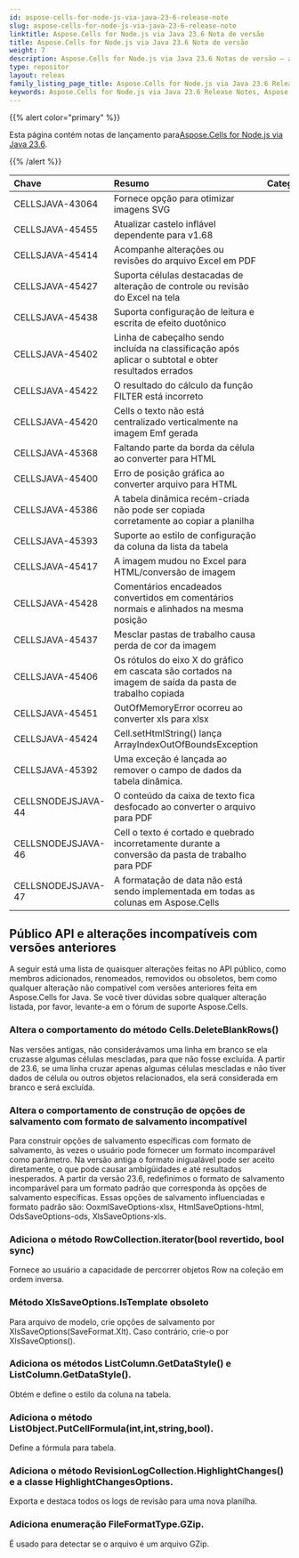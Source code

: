 ```yaml
---
id: aspose-cells-for-node-js-via-java-23-6-release-note
slug: aspose-cells-for-node-js-via-java-23-6-release-note
linktitle: Aspose.Cells for Node.js via Java 23.6 Nota de versão
title: Aspose.Cells for Node.js via Java 23.6 Nota de versão
weight: 7
description: Aspose.Cells for Node.js via Java 23.6 Notas de versão – as últimas melhorias, novos recursos e correções
type: repositor
layout: releas
family_listing_page_title: Aspose.Cells for Node.js via Java 23.6 Release Note
keywords: Aspose.Cells for Node.js via Java 23.6 Release Notes, Aspose.Cells for Node.js via Java 23.6 updates and fixe
---
```

{{% alert color="primary" %}}

 Esta página contém notas de lançamento para[Aspose.Cells for Node.js via Java 23.6](https://releases.aspose.com/cells/nodejs/new-releases/aspose.cells-for-node.js-via-java-23.6/).

{{% /alert %}}

|**Chave**|**Resumo**|**Categoria**|
| :- | :- | :- |
|CELLSJAVA-43064| Fornece opção para otimizar imagens SVG|
|CELLSJAVA-45455|Atualizar castelo inflável dependente para v1.68|
|CELLSJAVA-45414|Acompanhe alterações ou revisões do arquivo Excel em PDF|
|CELLSJAVA-45427|Suporta células destacadas de alteração de controle ou revisão do Excel na tela|
|CELLSJAVA-45438|Suporta configuração de leitura e escrita de efeito duotônico|
|CELLSJAVA-45402|Linha de cabeçalho sendo incluída na classificação após aplicar o subtotal e obter resultados errados|
|CELLSJAVA-45422|O resultado do cálculo da função FILTER está incorreto|
|CELLSJAVA-45420|Cells o texto não está centralizado verticalmente na imagem Emf gerada|
|CELLSJAVA-45368|Faltando parte da borda da célula ao converter para HTML|
|CELLSJAVA-45400|Erro de posição gráfica ao converter arquivo para HTML|
|CELLSJAVA-45386|A tabela dinâmica recém-criada não pode ser copiada corretamente ao copiar a planilha|
|CELLSJAVA-45393|Suporte ao estilo de configuração da coluna da lista da tabela|
|CELLSJAVA-45417|A imagem mudou no Excel para HTML/conversão de imagem|
|CELLSJAVA-45428|Comentários encadeados convertidos em comentários normais e alinhados na mesma posição|
|CELLSJAVA-45437|Mesclar pastas de trabalho causa perda de cor da imagem|
|CELLSJAVA-45406|Os rótulos do eixo X do gráfico em cascata são cortados na imagem de saída da pasta de trabalho copiada|
|CELLSJAVA-45451|OutOfMemoryError ocorreu ao converter xls para xlsx|
|CELLSJAVA-45424|Cell.setHtmlString() lança ArrayIndexOutOfBoundsException|
|CELLSJAVA-45392|Uma exceção é lançada ao remover o campo de dados da tabela dinâmica.|
|CELLSNODEJSJAVA-44|O conteúdo da caixa de texto fica desfocado ao converter o arquivo para PDF|
|CELLSNODEJSJAVA-46|Cell o texto é cortado e quebrado incorretamente durante a conversão da pasta de trabalho para PDF|
|CELLSNODEJSJAVA-47|A formatação de data não está sendo implementada em todas as colunas em Aspose.Cells|

##  **Público API e alterações incompatíveis com versões anteriores**

A seguir está uma lista de quaisquer alterações feitas no API público, como membros adicionados, renomeados, removidos ou obsoletos, bem como qualquer alteração não compatível com versões anteriores feita em Aspose.Cells for Java. Se você tiver dúvidas sobre qualquer alteração listada, por favor, levante-a em o fórum de suporte Aspose.Cells.

###  **Altera o comportamento do método Cells.DeleteBlankRows()**

Nas versões antigas, não considerávamos uma linha em branco se ela cruzasse algumas células mescladas, para que não fosse excluída. A partir de 23.6, se uma linha cruzar apenas algumas células mescladas e não tiver dados de célula ou outros objetos relacionados, ela será considerada em branco e será excluída.

###  **Altera o comportamento de construção de opções de salvamento com formato de salvamento incompatível**

Para construir opções de salvamento específicas com formato de salvamento, às vezes o usuário pode fornecer um formato incomparável como parâmetro. Na versão antiga o formato inigualável pode ser aceito diretamente, o que pode causar ambigüidades e até resultados inesperados. A partir da versão 23.6, redefinimos o formato de salvamento incomparável para um formato padrão que corresponda às opções de salvamento específicas. Essas opções de salvamento influenciadas e formato padrão são: OoxmlSaveOptions-xlsx, HtmlSaveOptions-html, OdsSaveOptions-ods, XlsSaveOptions-xls.

###  **Adiciona o método RowCollection.iterator(bool revertido, bool sync)**

Fornece ao usuário a capacidade de percorrer objetos Row na coleção em ordem inversa.

###  **Método XlsSaveOptions.IsTemplate obsoleto**

Para arquivo de modelo, crie opções de salvamento por XlsSaveOptions(SaveFormat.Xlt). Caso contrário, crie-o por XlsSaveOptions().

###  **Adiciona os métodos ListColumn.GetDataStyle() e ListColumn.GetDataStyle().**

Obtém e define o estilo da coluna na tabela.

###  **Adiciona o método ListObject.PutCellFormula(int,int,string,bool).**

Define a fórmula para tabela.

###  **Adiciona o método RevisionLogCollection.HighlightChanges() e a classe HighlightChangesOptions.**

Exporta e destaca todos os logs de revisão para uma nova planilha.

###  **Adiciona enumeração FileFormatType.GZip.**

É usado para detectar se o arquivo é um arquivo GZip.